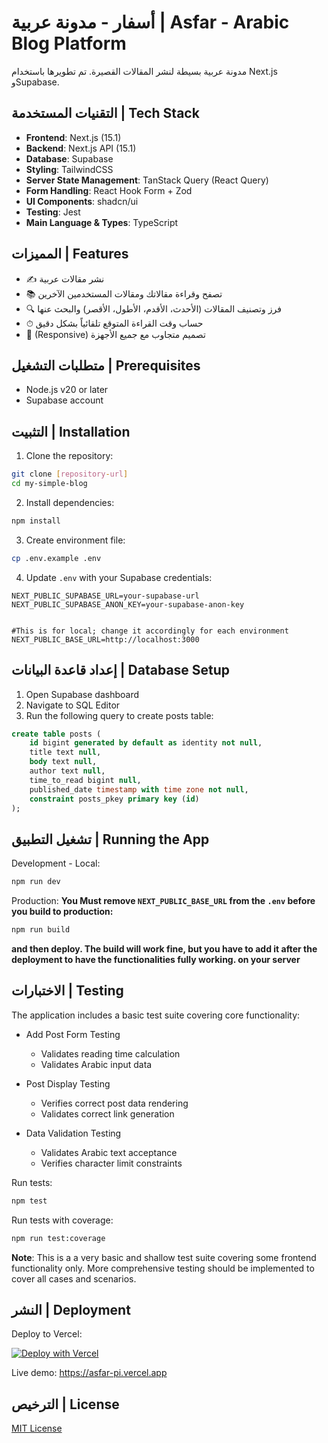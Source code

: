 # أسفار - مدونة عربية | Asfar - Arabic Blog Platform

مدونة عربية بسيطة لنشر المقالات القصيرة. تم تطويرها باستخدام Next.js وSupabase.

## التقنيات المستخدمة | Tech Stack

- **Frontend**: Next.js (15.1)
- **Backend**: Next.js API (15.1)
- **Database**: Supabase
- **Styling**: TailwindCSS
- **Server State Management**: TanStack Query (React Query)
- **Form Handling**: React Hook Form + Zod
- **UI Components**: shadcn/ui
- **Testing**: Jest
- **Main Language & Types**: TypeScript

## المميزات | Features

- ✍️ نشر مقالات عربية
- 📚 تصفح وقراءة مقالاتك ومقالات المستخدمين الآخرين 
- 🔍 فرز وتصنيف المقالات (الأحدث، الأقدم، الأطول، الأقصر) والبحث عنها
- ⏱ حساب وقت القراءة المتوقع تلقائياً بشكل دقيق
- 📱 (Responsive) تصميم متجاوب مع جميع الأجهزة

## متطلبات التشغيل | Prerequisites

- Node.js v20 or later
- Supabase account

## التثبيت | Installation

1. Clone the repository:
```bash
git clone [repository-url]
cd my-simple-blog
```

2. Install dependencies:

```bash
npm install
```

3. Create environment file:

```bash
cp .env.example .env
```

4. Update `.env` with your Supabase credentials:

```
NEXT_PUBLIC_SUPABASE_URL=your-supabase-url
NEXT_PUBLIC_SUPABASE_ANON_KEY=your-supabase-anon-key


#This is for local; change it accordingly for each environment
NEXT_PUBLIC_BASE_URL=http://localhost:3000
```

## إعداد قاعدة البيانات | Database Setup
1. Open Supabase dashboard
2. Navigate to SQL Editor
3. Run the following query to create posts table:
```sql
create table posts (
    id bigint generated by default as identity not null,
    title text null,
    body text null,
    author text null,
    time_to_read bigint null,
    published_date timestamp with time zone not null,
    constraint posts_pkey primary key (id)
);
```

## تشغيل التطبيق | Running the App
Development - Local:
```bash
npm run dev
```
Production:
**You Must remove ```NEXT_PUBLIC_BASE_URL``` from the ```.env``` before you build to production:**
```bash
npm run build
```
**and then deploy. The build will work fine, but you have to add it after the deployment to have the functionalities fully working. on your server**
## الاختبارات | Testing
The application includes a basic test suite covering core functionality:

- Add Post Form Testing
  - Validates reading time calculation
  - Validates Arabic input data

- Post Display Testing
  - Verifies correct post data rendering
  - Validates correct link generation

- Data Validation Testing
  - Validates Arabic text acceptance
  - Verifies character limit constraints

Run tests:
```bash
npm test
```

Run tests with coverage:
```bash
npm run test:coverage
```

**Note**: This is a a very basic and shallow test suite covering some frontend functionality only. More comprehensive testing should be implemented to cover all cases and scenarios.

## النشر | Deployment
Deploy to Vercel:

[![Deploy with Vercel](https://vercel.com/button)](https://vercel.com)

Live demo: https://asfar-pi.vercel.app

## الترخيص | License
[MIT License](LICENSE)
